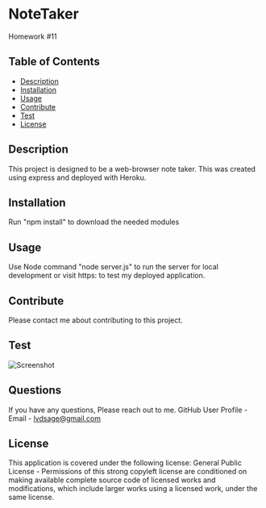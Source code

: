 # NoteTaker
Homework #11
  ## Table of Contents 
  * [Description](#description)
  * [Installation](#installation)
  * [Usage](#usage)
  * [Contribute](#contribute)
  * [Test](#test)
  * [License](#license)
  ## Description 
  This project is designed to be a web-browser note taker. This was created using express and deployed with Heroku.
  ## Installation
  Run "npm install" to download the needed modules
  ## Usage 
  Use Node command "node server.js" to run the server for local development or visit  https: to test my deployed     application.
  ## Contribute
  Please contact me about contributing to this project. 
  ## Test
  ![Screenshot](public/assets/demo.gif)
  ## Questions
  If you have any questions, Please reach out to me.
  GitHub User Profile - 
  Email - lvdsage@gmail.com
  ## License
  This application is covered under the following license: General Public License - Permissions of this strong copyleft license are conditioned on making available complete source code of licensed works and modifications, which include larger works using a licensed work, under the same license.
